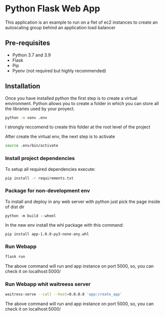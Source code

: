 # Python Flask Web App

This application is an example to run on a flet of ec2 instances to create an autoscaling group behind an application load balancer

## Pre-requisites

- Python 3.7 and 3.9
- Flask
- Pip
- Pyenv (not required but highly recommended)


## Installation

Once you have installed python the first step is to create a virtual environment. Python allows you to create a folder in which you can store all the libraries used by your proyect.

```bash
python -m venv .env
```
 I strongly reccomend to create this folder at the root level of the project

 After create the virtual env, the next step is to activate

 ```bash
source .env/bin/activate
```

### Install project dependencies

To setup all required dependencies execute:

 ```bash
pip install -r requirements.txt
```
### Package for non-development env
To install and deploy in any web server with python just pick the page inside of dist dir
```
python -m build --wheel
```

In the new env install the whl package with this command:
```
pip install app-1.0.0-py3-none-any.whl
```

### Run Webapp
 ```bash
flask run
```
The above command will run and app instance on port 5000, so, you can check it on localhost:5000/

### Run Webapp whit waitreess server
 ```bash
waitress-serve --call --host=0.0.0.0 'app:create_app'
```
The above command will run and app instance on port 5000, so, you can check it on localhost:5000/

